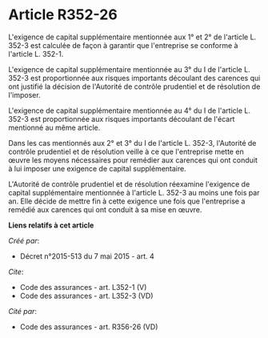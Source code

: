 # Article R352-26

L'exigence de capital supplémentaire mentionnée aux 1° et 2° de l'article L. 352-3 est calculée de façon à garantir que
l'entreprise se conforme à l'article L. 352-1. 

L'exigence de capital supplémentaire mentionnée au 3° du I de l'article L. 352-3 est proportionnée aux risques importants
découlant des carences qui ont justifié la décision de l'Autorité de contrôle prudentiel et de résolution de l'imposer. 

L'exigence de capital supplémentaire mentionnée au 4° du I de l'article L. 352-3 est proportionnée aux risques importants
découlant de l'écart mentionné au même article. 

Dans les cas mentionnés aux 2° et 3° du I de l'article L. 352-3, l'Autorité de contrôle prudentiel et de résolution veille à
ce que l'entreprise mette en œuvre les moyens nécessaires pour remédier aux carences qui ont conduit à lui imposer une
exigence de capital supplémentaire. 

L'Autorité de contrôle prudentiel et de résolution réexamine l'exigence de capital supplémentaire mentionnée à l'article L.
352-3 au moins une fois par an. Elle décide de mettre fin à cette exigence une fois que l'entreprise a remédié aux carences
qui ont conduit à sa mise en œuvre.

**Liens relatifs à cet article**

_Créé par_:

  - Décret n°2015-513 du 7 mai 2015 - art. 4

_Cite_:

  - Code des assurances - art. L352-1 (V)
  - Code des assurances - art. L352-3 (VD)

_Cité par_:

  - Code des assurances - art. R356-26 (VD)
